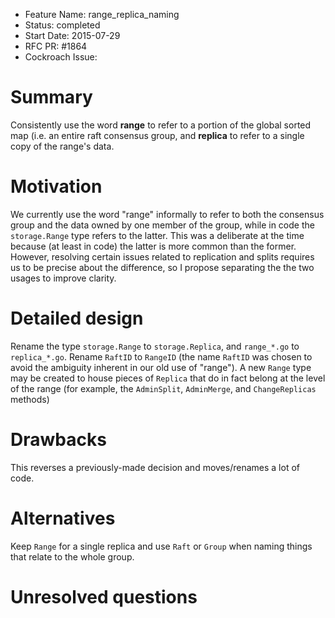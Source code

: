 - Feature Name: range_replica_naming
- Status: completed
- Start Date: 2015-07-29
- RFC PR: #1864
- Cockroach Issue:

# Summary

Consistently use the word **range** to refer to a portion of the global
sorted map (i.e. an entire raft consensus group, and **replica** to
refer to a single copy of the range's data.

# Motivation

We currently use the word "range" informally to refer to both the
consensus group and the data owned by one member of the group, while
in code the `storage.Range` type refers to the latter. This was a
deliberate at the time because (at least in code) the latter is more
common than the former. However, resolving certain issues related to
replication and splits requires us to be precise about the difference,
so I propose separating the the two usages to improve clarity.

# Detailed design

Rename the type `storage.Range` to `storage.Replica`, and `range_*.go`
to `replica_*.go`. Rename `RaftID` to `RangeID` (the name `RaftID` was
chosen to avoid the ambiguity inherent in our old use of "range"). A
new `Range` type may be created to house pieces of `Replica` that do
in fact belong at the level of the range (for example, the
`AdminSplit`, `AdminMerge`, and `ChangeReplicas` methods)

# Drawbacks

This reverses a previously-made decision and moves/renames a lot of code.

# Alternatives

Keep `Range` for a single replica and use `Raft` or `Group` when
naming things that relate to the whole group.

# Unresolved questions
